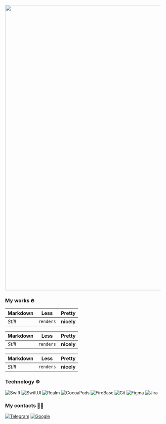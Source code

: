 <img src="https://user-images.githubusercontent.com/93679282/189807745-25c810fc-0531-4eb2-8747-56b480ac2ac7.png" width="920"> 

### My works 🔥
Markdown | Less | Pretty 
--- | --- | ---
*Still* | `renders` | **nicely** 

Markdown | Less | Pretty 
--- | --- | ---
*Still* | `renders` | **nicely** 

Markdown | Less | Pretty 
--- | --- | ---
*Still* | `renders` | **nicely** 

### Technology ⚙️
![Swift](https://img.shields.io/badge/-Swift-383838?style=for-the-badge&logo=swift)  ![SwiftUI](https://img.shields.io/badge/-swiftUI-383838?style=for-the-badge&logo=swift&logoColor=277BC0)     ![Realm](https://img.shields.io/badge/-Realm-383838?style=for-the-badge&logo=realm&logoColor=F2F2F2)   ![CocoaPods](https://img.shields.io/badge/-cocoapods-383838?style=for-the-badge&logo=cocoapods&logoColor=CC3636)   ![FireBase](https://img.shields.io/badge/-firebase-383838?style=for-the-badge&logo=firebase)   ![Git](https://img.shields.io/badge/-git-383838?style=for-the-badge&logo=git)  ![Figma](https://img.shields.io/badge/-figma-383838?style=for-the-badge&logo=figma)  ![Jira](https://img.shields.io/badge/-jira-383838?style=for-the-badge&logo=jira&logoColor=3B9AE1)

### My contacts 🙋🏻
[![Telegram](https://img.shields.io/badge/-Telegram-383838?style=for-the-badge&logo=telegram&logoColor=A084CA)](https://t.me/ozhgimak)  [![Google](https://img.shields.io/badge/-Gmail-383838?style=for-the-badge&logo=gmail&logoColor=CC3636)](https://mail.ozgimak@gmail.com) 



